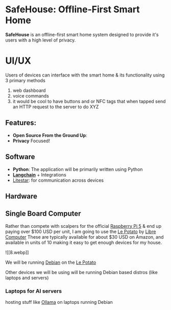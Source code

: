 
# SafeHouse: Offline-First Smart Home

**SafeHouse** is an offline-first smart home system designed to provide it's users with a high level of privacy.


# UI/UX

Users of devices can interface with the smart home & its functionality using 3 primary methods

1) web dashboard 
2) voice commands 
3) it would be cool to have buttons and or NFC tags that when tapped send an HTTP request to the server to do XYZ

## Features:

- **Open Source From the Ground Up**:
- **Privacy** Focused!

## Software
- **Python**: The application will be primarily written using Python
- [**Langchain**](https://langchain.com) + Integrations
- [Litestar](https://github.com/litestar-org/litestar): for communication across devices

## Hardware

## Single Board Computer
Rather than compete with scalpers for the official [Raspberry Pi 5](https://www.raspberrypi.com/products/raspberry-pi-5/) & end up paying over $100 USD per unit, I am going to use the [Le Potato](https://libre.computer/products/aml-s905x-cc/) by [Libre Computer](https://libre.computer/) 
These are typically available for about $30 USD on Amazon, and available in units of 10 making it easy to get enough devices for my house.

![[8.webp]]

We will be running [Debian](https://www.debian.org/) on the [Le Potato](https://libre.computer/products/aml-s905x-cc/)

Other devices we will be using will be running Debian based distros (like laptops and servers)

### Laptops for AI servers
hosting stuff like [Ollama](https://ollama.com) on laptops running Debian
